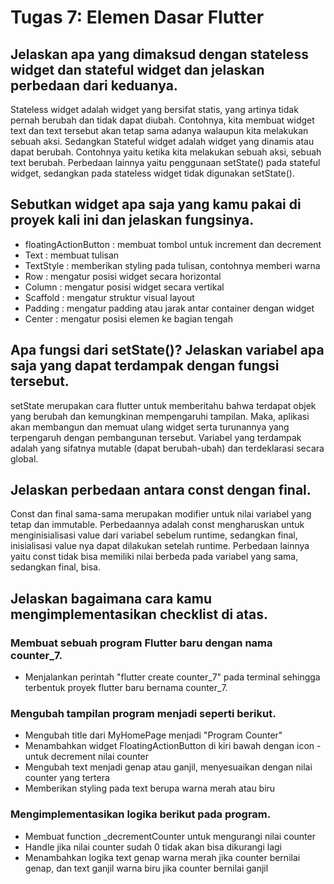 # Tugas 7: Elemen Dasar Flutter

## Jelaskan apa yang dimaksud dengan stateless widget dan stateful widget dan jelaskan perbedaan dari keduanya.
Stateless widget adalah widget yang bersifat statis, yang artinya tidak pernah berubah dan tidak dapat diubah. Contohnya, kita membuat widget text dan text tersebut akan tetap sama adanya walaupun kita melakukan sebuah aksi. Sedangkan Stateful widget adalah widget yang dinamis atau dapat berubah. Contohnya yaitu ketika kita melakukan sebuah aksi, sebuah text berubah. Perbedaan lainnya yaitu penggunaan setState() pada stateful widget, sedangkan pada stateless widget tidak digunakan setState().

## Sebutkan widget apa saja yang kamu pakai di proyek kali ini dan jelaskan fungsinya.
- floatingActionButton : membuat tombol untuk increment dan decrement
- Text : membuat tulisan
- TextStyle : memberikan styling pada tulisan, contohnya memberi warna
- Row : mengatur posisi widget secara horizontal
- Column : mengatur posisi widget secara vertikal
- Scaffold : mengatur struktur visual layout
- Padding : mengatur padding atau jarak antar container dengan widget
- Center : mengatur posisi elemen ke bagian tengah

## Apa fungsi dari setState()? Jelaskan variabel apa saja yang dapat terdampak dengan fungsi tersebut.
setState merupakan cara flutter untuk memberitahu bahwa terdapat objek yang berubah dan kemungkinan mempengaruhi tampilan. Maka, aplikasi akan membangun dan memuat ulang widget serta turunannya yang terpengaruh dengan pembangunan tersebut. Variabel yang terdampak adalah yang sifatnya mutable (dapat berubah-ubah) dan terdeklarasi secara global.

## Jelaskan perbedaan antara const dengan final.
Const dan final sama-sama merupakan modifier untuk nilai variabel yang tetap dan immutable. Perbedaannya adalah const mengharuskan untuk menginisialisasi value dari variabel sebelum runtime, sedangkan final, inisialisasi value nya dapat dilakukan setelah runtime. Perbedaan lainnya yaitu const tidak bisa memiliki nilai berbeda pada variabel yang sama, sedangkan final, bisa.

## Jelaskan bagaimana cara kamu mengimplementasikan checklist di atas.
### Membuat sebuah program Flutter baru dengan nama counter_7.
- Menjalankan perintah "flutter create counter_7" pada terminal sehingga terbentuk proyek flutter baru bernama counter_7.
### Mengubah tampilan program menjadi seperti berikut.
- Mengubah title dari MyHomePage menjadi "Program Counter"
- Menambahkan widget FloatingActionButton di kiri bawah dengan icon - untuk decrement nilai counter
- Mengubah text menjadi genap atau ganjil, menyesuaikan dengan nilai counter yang tertera
- Memberikan styling pada text berupa warna merah atau biru
### Mengimplementasikan logika berikut pada program.
- Membuat function _decrementCounter untuk mengurangi nilai counter
- Handle jika nilai counter sudah 0 tidak akan bisa dikurangi lagi
-  Menambahkan logika text genap warna merah jika counter bernilai genap, dan text ganjil warna biru jika counter bernilai ganjil